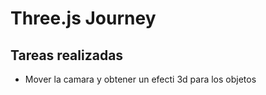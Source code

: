 # Three.js Journey

## Tareas realizadas

-  Mover la camara y obtener un efecti 3d para los objetos
